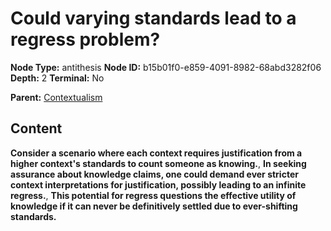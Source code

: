 # Could varying standards lead to a regress problem?

**Node Type:** antithesis
**Node ID:** b15b01f0-e859-4091-8982-68abd3282f06
**Depth:** 2
**Terminal:** No

**Parent:** [Contextualism](contextualism.md)

## Content

**Consider a scenario where each context requires justification from a higher context's standards to count someone as knowing.**, **In seeking assurance about knowledge claims, one could demand ever stricter context interpretations for justification, possibly leading to an infinite regress.**, **This potential for regress questions the effective utility of knowledge if it can never be definitively settled due to ever-shifting standards.**
